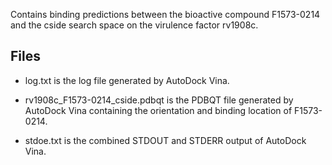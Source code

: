 Contains binding predictions between the bioactive compound F1573-0214 and the cside search space on the virulence factor rv1908c.

## Files

- log.txt is the log file generated by AutoDock Vina.

- rv1908c_F1573-0214_cside.pdbqt is the PDBQT file generated by AutoDock Vina containing the orientation and binding location of F1573-0214.

- stdoe.txt is the combined STDOUT and STDERR output of AutoDock Vina.

